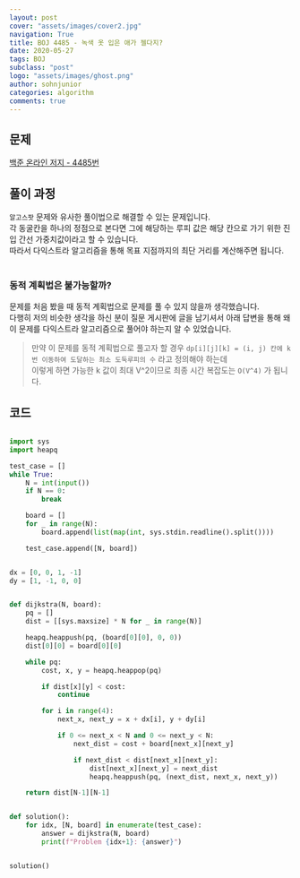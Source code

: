 ```yaml
---
layout: post
cover: "assets/images/cover2.jpg"
navigation: True
title: BOJ 4485 - 녹색 옷 입은 애가 젤다지?
date: 2020-05-27
tags: BOJ
subclass: "post"
logo: "assets/images/ghost.png"
author: sohnjunior
categories: algorithm
comments: true
---
```


## 문제

[백준 온라인 저지 - 4485번](https://www.acmicpc.net/problem/4485)

## 풀이 과정

`알고스팟` 문제와 유사한 풀이법으로 해결할 수 있는 문제입니다. <br>
각 동굴칸을 하나의 정점으로 본다면 그에 해당하는 루피 값은 해당 칸으로 가기 위한 진입 간선 가중치값이라고 할 수 있습니다. <br>
따라서 다익스트라 알고리즘을 통해 목표 지점까지의 최단 거리를 계산해주면 됩니다. <br><br>

### 동적 계획법은 불가능할까?

문제를 처음 봤을 때 동적 계획법으로 문제를 풀 수 있지 않을까 생각했습니다. <br>
다행히 저의 비슷한 생각을 하신 분이 질문 게시판에 글을 남기셔서 아래 답변을 통해 왜 이 문제를 다익스트라 알고리즘으로 풀어야 하는지 알 수 있었습니다. <br>

> 만약 이 문제를 동적 계획법으로 풀고자 할 경우 `dp[i][j][k] = (i, j) 칸에 k번 이동하여 도달하는 최소 도둑루피의 수` 라고 정의해야 하는데 <br>
> 이렇게 하면 가능한 k 값이 최대 V^2이므로 최종 시간 복잡도는 `O(V^4)` 가 됩니다. <br>

## 코드

```python

import sys
import heapq

test_case = []
while True:
    N = int(input())
    if N == 0:
        break

    board = []
    for _ in range(N):
        board.append(list(map(int, sys.stdin.readline().split())))

    test_case.append([N, board])


dx = [0, 0, 1, -1]
dy = [1, -1, 0, 0]


def dijkstra(N, board):
    pq = []
    dist = [[sys.maxsize] * N for _ in range(N)]

    heapq.heappush(pq, (board[0][0], 0, 0))
    dist[0][0] = board[0][0]

    while pq:
        cost, x, y = heapq.heappop(pq)

        if dist[x][y] < cost:
            continue

        for i in range(4):
            next_x, next_y = x + dx[i], y + dy[i]

            if 0 <= next_x < N and 0 <= next_y < N:
                next_dist = cost + board[next_x][next_y]

                if next_dist < dist[next_x][next_y]:
                    dist[next_x][next_y] = next_dist
                    heapq.heappush(pq, (next_dist, next_x, next_y))

    return dist[N-1][N-1]


def solution():
    for idx, [N, board] in enumerate(test_case):
        answer = dijkstra(N, board)
        print(f"Problem {idx+1}: {answer}")


solution()

```
